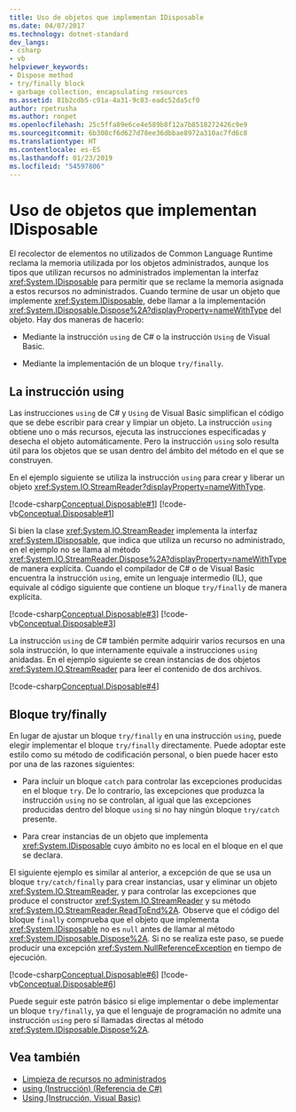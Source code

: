 ```yaml
---
title: Uso de objetos que implementan IDisposable
ms.date: 04/07/2017
ms.technology: dotnet-standard
dev_langs:
- csharp
- vb
helpviewer_keywords:
- Dispose method
- try/finally block
- garbage collection, encapsulating resources
ms.assetid: 81b2cdb5-c91a-4a31-9c83-eadc52da5cf0
author: rpetrusha
ms.author: ronpet
ms.openlocfilehash: 25c5ffa89e6ce4e589b8f12a7b8518272426c9e9
ms.sourcegitcommit: 6b308cf6d627d78ee36dbbae8972a310ac7fd6c8
ms.translationtype: HT
ms.contentlocale: es-ES
ms.lasthandoff: 01/23/2019
ms.locfileid: "54597806"
---
```

# <a name="using-objects-that-implement-idisposable"></a>Uso de objetos que implementan IDisposable

El recolector de elementos no utilizados de Common Language Runtime reclama la memoria utilizada por los objetos administrados, aunque los tipos que utilizan recursos no administrados implementan la interfaz <xref:System.IDisposable> para permitir que se reclame la memoria asignada a estos recursos no administrados. Cuando termine de usar un objeto que implemente <xref:System.IDisposable>, debe llamar a la implementación <xref:System.IDisposable.Dispose%2A?displayProperty=nameWithType> del objeto. Hay dos maneras de hacerlo:  
  
* Mediante la instrucción `using` de C# o la instrucción `Using` de Visual Basic.  
  
* Mediante la implementación de un bloque `try/finally`.  

## <a name="the-using-statement"></a>La instrucción using

Las instrucciones `using` de C# y `Using` de Visual Basic simplifican el código que se debe escribir para crear y limpiar un objeto. La instrucción `using` obtiene uno o más recursos, ejecuta las instrucciones especificadas y desecha el objeto automáticamente. Pero la instrucción `using` solo resulta útil para los objetos que se usan dentro del ámbito del método en el que se construyen.  
  
En el ejemplo siguiente se utiliza la instrucción `using` para crear y liberar un objeto <xref:System.IO.StreamReader?displayProperty=nameWithType>.  
  
[!code-csharp[Conceptual.Disposable#1](../../../samples/snippets/csharp/VS_Snippets_CLR/conceptual.disposable/cs/using1.cs#1)]
[!code-vb[Conceptual.Disposable#1](../../../samples/snippets/visualbasic/VS_Snippets_CLR/conceptual.disposable/vb/using1.vb#1)]  
  
Si bien la clase <xref:System.IO.StreamReader> implementa la interfaz <xref:System.IDisposable>, que indica que utiliza un recurso no administrado, en el ejemplo no se llama al método <xref:System.IO.StreamReader.Dispose%2A?displayProperty=nameWithType> de manera explícita. Cuando el compilador de C# o de Visual Basic encuentra la instrucción `using`, emite un lenguaje intermedio (IL), que equivale al código siguiente que contiene un bloque `try/finally` de manera explícita.  
  
[!code-csharp[Conceptual.Disposable#3](../../../samples/snippets/csharp/VS_Snippets_CLR/conceptual.disposable/cs/using3.cs#3)]
[!code-vb[Conceptual.Disposable#3](../../../samples/snippets/visualbasic/VS_Snippets_CLR/conceptual.disposable/vb/using3.vb#3)]  
  
La instrucción `using` de C# también permite adquirir varios recursos en una sola instrucción, lo que internamente equivale a instrucciones `using` anidadas. En el ejemplo siguiente se crean instancias de dos objetos <xref:System.IO.StreamReader> para leer el contenido de dos archivos.  
  
[!code-csharp[Conceptual.Disposable#4](../../../samples/snippets/csharp/VS_Snippets_CLR/conceptual.disposable/cs/using4.cs#4)]

## <a name="tryfinally-block"></a>Bloque try/finally

En lugar de ajustar un bloque `try/finally` en una instrucción `using`, puede elegir implementar el bloque `try/finally` directamente. Puede adoptar este estilo como su método de codificación personal, o bien puede hacer esto por una de las razones siguientes:  
  
* Para incluir un bloque `catch` para controlar las excepciones producidas en el bloque `try`. De lo contrario, las excepciones que produzca la instrucción `using` no se controlan, al igual que las excepciones producidas dentro del bloque `using` si no hay ningún bloque `try/catch` presente.  
  
* Para crear instancias de un objeto que implementa <xref:System.IDisposable> cuyo ámbito no es local en el bloque en el que se declara.  
  
El siguiente ejemplo es similar al anterior, a excepción de que se usa un bloque `try/catch/finally` para crear instancias, usar y eliminar un objeto <xref:System.IO.StreamReader>, y para controlar las excepciones que produce el constructor <xref:System.IO.StreamReader> y su método <xref:System.IO.StreamReader.ReadToEnd%2A>. Observe que el código del bloque `finally` comprueba que el objeto que implementa <xref:System.IDisposable> no es `null` antes de llamar al método <xref:System.IDisposable.Dispose%2A>. Si no se realiza este paso, se puede producir una excepción <xref:System.NullReferenceException> en tiempo de ejecución.  
  
[!code-csharp[Conceptual.Disposable#6](../../../samples/snippets/csharp/VS_Snippets_CLR/conceptual.disposable/cs/using5.cs#6)]
[!code-vb[Conceptual.Disposable#6](../../../samples/snippets/visualbasic/VS_Snippets_CLR/conceptual.disposable/vb/using5.vb#6)]  
  
Puede seguir este patrón básico si elige implementar o debe implementar un bloque `try/finally`, ya que el lenguaje de programación no admite una instrucción `using` pero sí llamadas directas al método <xref:System.IDisposable.Dispose%2A>. 
  
## <a name="see-also"></a>Vea también

- [Limpieza de recursos no administrados](../../../docs/standard/garbage-collection/unmanaged.md)
- [using (Instrucción) (Referencia de C#)](~/docs/csharp/language-reference/keywords/using-statement.md)
- [Using (Instrucción, Visual Basic)](~/docs/visual-basic/language-reference/statements/using-statement.md)
